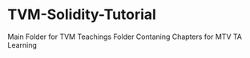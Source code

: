 # TVM-Solidity-Tutorial
Main Folder for TVM Teachings
Folder Contaning Chapters for MTV TA Learning
